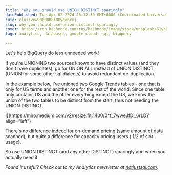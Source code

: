 ```yaml
---
title: "Why you should use UNION DISTINCT sparingly"
datePublished: Tue Apr 02 2024 23:12:39 GMT+0000 (Coordinated Universal Time)
cuid: cluizvew9000008i88ygd6rxj
slug: why-you-should-use-union-distinct-sparingly
cover: https://cdn.hashnode.com/res/hashnode/image/stock/unsplash/G1yhU1Ej-9A/upload/b946f2e1112d2bad3f74d236addedec2.jpeg
tags: analytics, databases, google-cloud, sql, bigquery

---
```


Let's help BigQuery do less unneeded work!

If you're UNIONING two sources known to have distinct values (and they don't have duplicates), go for UNION ALL instead of UNION DISTINCT (UNION for some other sql dialects) to avoid redundant de-duplication.

In the example below, I've unioned two Google Trends tables - one that is only for US terms and another one for the rest of the world. Since one table only contains US and the other everything except the US, we know the union of the two tables to be distinct from the start, thus not needing the UNION DISTINCT.

![](https://miro.medium.com/v2/resize:fit:1400/0*f_7wweJfDi_6rLDY align="left")

There's no difference indeed for on-demand pricing (same amount of data scanned), but quite a difference for capacity pricing users ( 1/2 of slot usage).

So use UNION DISTINCT (and any other DISTINCT) sparingly and when you actually need it.

*Found it useful? Check out to my Analytics newsletter at* [*notjustsql.com*](https://www.notjustsql.com)*.*